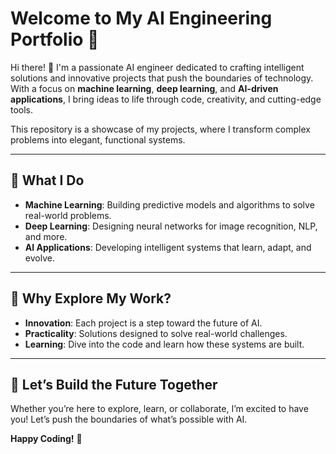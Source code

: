 # Welcome to My AI Engineering Portfolio 🚀

Hi there! 👋 I'm a passionate AI engineer dedicated to crafting intelligent solutions and innovative projects that push the boundaries of technology. With a focus on **machine learning**, **deep learning**, and **AI-driven applications**, I bring ideas to life through code, creativity, and cutting-edge tools. 

This repository is a showcase of my projects, where I transform complex problems into elegant, functional systems.

---

<!-- ## 🛠️ Featured Projects

Here are some of the projects I’ve worked on:

### 1. **Project Name 1**  
   - **Description**: A brief description of what the project does and its purpose.  
   - **Tech Stack**: Python, TensorFlow, OpenCV  
   - **Link**: [View Project](#)  

### 2. **Project Name 2**  
   - **Description**: A brief description of what the project does and its purpose.  
   - **Tech Stack**: PyTorch, Flask, Docker  
   - **Link**: [View Project](#)  

### 3. **Project Name 3**  
   - **Description**: A brief description of what the project does and its purpose.  
   - **Tech Stack**: Scikit-learn, Pandas, NumPy  
   - **Link**: [View Project](#)  

--- -->

## 🚀 What I Do  
- **Machine Learning**: Building predictive models and algorithms to solve real-world problems.  
- **Deep Learning**: Designing neural networks for image recognition, NLP, and more.  
- **AI Applications**: Developing intelligent systems that learn, adapt, and evolve.  

---

## 🌟 Why Explore My Work?  
- **Innovation**: Each project is a step toward the future of AI.  
- **Practicality**: Solutions designed to solve real-world challenges.  
- **Learning**: Dive into the code and learn how these systems are built.  

---

<!-- ## 📬 Let’s Connect!  
I’m always open to collaboration, feedback, or just a chat about AI and tech. Feel free to reach out!  

- **GitHub**: [Your GitHub Profile](#)  
- **LinkedIn**: [Your LinkedIn Profile](#)  
- **Email**: your.email@example.com  

--- -->

## 🎯 Let’s Build the Future Together  
Whether you’re here to explore, learn, or collaborate, I’m excited to have you! Let’s push the boundaries of what’s possible with AI.  

**Happy Coding!** 🚀  